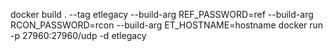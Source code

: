 docker build . --tag etlegacy --build-arg REF_PASSWORD=ref --build-arg RCON_PASSWORD=rcon --build-arg ET_HOSTNAME=hostname
docker run -p 27960:27960/udp -d etlegacy